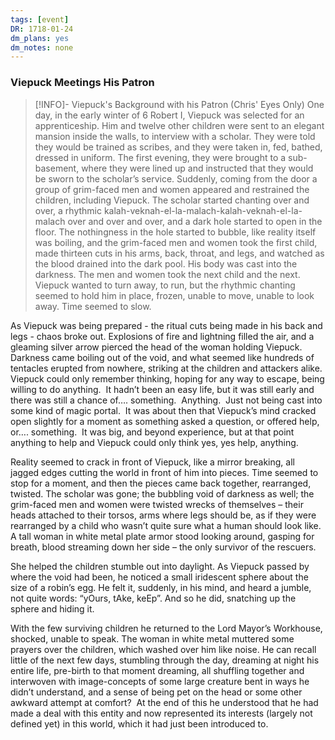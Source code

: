 ```yaml
---
tags: [event]
DR: 1718-01-24
dm_plans: yes
dm_notes: none
---
```

### Viepuck Meetings His Patron

> [!INFO]- Viepuck's Background with his Patron (Chris' Eyes Only)
One day, in the early winter of 6 Robert I, Viepuck was selected for an apprenticeship. Him and twelve other children were sent to an elegant mansion inside the walls, to interview with a scholar. They were told they would be trained as scribes, and they were taken in, fed, bathed, dressed in uniform. The first evening, they were brought to a sub-basement, where they were lined up and instructed that they would be sworn to the scholar’s service. Suddenly, coming from the door a group of grim-faced men and women appeared and restrained the children, including Viepuck. The scholar started chanting over and over, a rhythmic kalah-veknah-el-la-malach-kalah-veknah-el-la-malach over and over and over, and a dark hole started to open in the floor. The nothingness in the hole started to bubble, like reality itself was boiling, and the grim-faced men and women took the first child, made thirteen cuts in his arms, back, throat, and legs, and watched as the blood drained into the dark pool. His body was cast into the darkness. The men and women took the next child and the next. Viepuck wanted to turn away, to run, but the rhythmic chanting seemed to hold him in place, frozen, unable to move, unable to look away. Time seemed to slow. 
>
As Viepuck was being prepared - the ritual cuts being made in his back and legs - chaos broke out. Explosions of fire and lightning filled the air, and a gleaming silver arrow pierced the head of the woman holding Viepuck. Darkness came boiling out of the void, and what seemed like hundreds of tentacles erupted from nowhere, striking at the children and attackers alike.  
Viepuck could only remember thinking, hoping for any way to escape, being willing to do anything.  It hadn’t been an easy life, but it was still early and there was still a chance of…. something.  Anything.  Just not being cast into some kind of magic portal.  It was about then that Viepuck’s mind cracked open slightly for a moment as something asked a question, or offered help, or…. something.  It was big, and beyond experience, but at that point anything to help and Viepuck could only think yes, yes help, anything. 
>
Reality seemed to crack in front of Viepuck, like a mirror breaking, all jagged edges cutting the world in front of him into pieces. Time seemed to stop for a moment, and then the pieces came back together, rearranged, twisted. The scholar was gone; the bubbling void of darkness as well; the grim-faced men and women were twisted wrecks of themselves – their heads attached to their torsos, arms where legs should be, as if they were rearranged by a child who wasn’t quite sure what a human should look like. A tall woman in white metal plate armor stood looking around, gasping for breath, blood streaming down her side – the only survivor of the rescuers. 
>
She helped the children stumble out into daylight. As Viepuck passed by where the void had been, he noticed a small iridescent sphere about the size of a robin’s egg. He felt it, suddenly, in his mind, and heard a jumble, not quite words: “yOurs, tAke, keEp”. And so he did, snatching up the sphere and hiding it.
>
With the few surviving children he returned to the Lord Mayor’s Workhouse, shocked, unable to speak. The woman in white metal muttered some prayers over the children, which washed over him like noise. He can recall little of the next few days, stumbling through the day, dreaming at night his entire life, pre-birth to that moment dreaming, all shuffling together and interwoven with image-concepts of some large creature bent in ways he didn’t understand, and a sense of being pet on the head or some other awkward attempt at comfort?  At the end of this he understood that he had made a deal with this entity and now represented its interests (largely not defined yet) in this world, which it had just been introduced to.